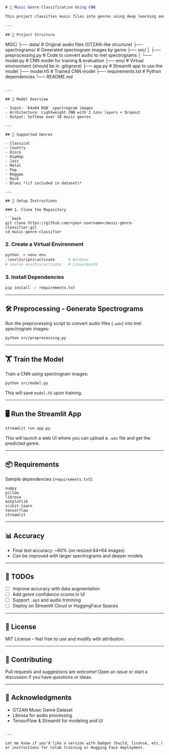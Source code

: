 ```markdown
# 🎵 Music Genre Classification Using CNN

This project classifies music files into genres using deep learning and mel spectrograms. Spectrogram images of audio files are used as input to a Convolutional Neural Network (CNN) trained to predict the genre.

---

## 📁 Project Structure

```

MGC/
├── data/                      # Original audio files (GTZAN-like structure)
├── spectrograms/             # Generated spectrogram images by genre
├── src/
│   ├── preprocessing.py      # Code to convert audio to mel spectrograms
│   └── model.py              # CNN model for training & evaluation
├── env/                      # Virtual environment (should be in .gitignore)
├── app.py                    # Streamlit app to use the model
├── model.h5                  # Trained CNN model
├── requirements.txt          # Python dependencies
└── README.md

````

---

## 🧠 Model Overview

- Input: `64x64 RGB` spectrogram images
- Architecture: Lightweight CNN with 2 Conv layers + Dropout
- Output: Softmax over 10 music genres

---

## 🎼 Supported Genres

- Classical
- Country
- Disco
- HipHop
- Jazz
- Metal
- Pop
- Reggae
- Rock
- Blues *(if included in dataset)*

---

## 🚀 Setup Instructions

### 1. Clone the Repository

```bash
git clone https://github.com/<your-username>/music-genre-classifier.git
cd music-genre-classifier
````

### 2. Create a Virtual Environment

```bash
python -m venv env
.\env\Scripts\activate      # Windows
# source env/bin/activate   # Linux/macOS
```

### 3. Install Dependencies

```bash
pip install -r requirements.txt
```

---

## 🛠️ Preprocessing - Generate Spectrograms

Run the preprocessing script to convert audio files (`.wav`) into mel spectrogram images:

```bash
python src/preprocessing.py
```

---

## 🏋️ Train the Model

Train a CNN using spectrogram images:

```bash
python src/model.py
```

This will save `model.h5` upon training.

---

## 🖥️ Run the Streamlit App

```bash
streamlit run app.py
```

This will launch a web UI where you can upload a `.wav` file and get the predicted genre.

---

## 📦 Requirements

Sample dependencies (`requirements.txt`):

```
numpy
pillow
librosa
matplotlib
scikit-learn
tensorflow
streamlit
```

---

## 📊 Accuracy

* Final test accuracy: \~60% (on resized 64×64 images)
* Can be improved with larger spectrograms and deeper models

---

## 📌 TODOs

* [ ] Improve accuracy with data augmentation
* [ ] Add genre confidence scores in UI
* [ ] Support `.mp3` and audio trimming
* [ ] Deploy on Streamlit Cloud or HuggingFace Spaces

---

## 📜 License

MIT License – feel free to use and modify with attribution.

---

## 🤝 Contributing

Pull requests and suggestions are welcome! Open an issue or start a discussion if you have questions or ideas.

---

## 🙌 Acknowledgments

* GTZAN Music Genre Dataset
* Librosa for audio processing
* TensorFlow & Streamlit for modeling and UI

```

---

Let me know if you'd like a version with badges (build, license, etc.) or instructions for Colab training or Hugging Face deployment.
```
